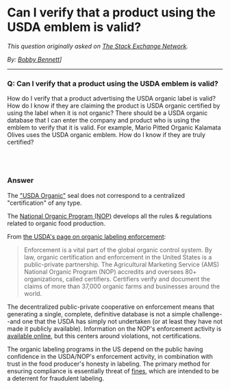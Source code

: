 # Can I verify that a product using the USDA emblem is valid?

_This question originally asked on [The Stack Exchange Network](https://dba.stackexchange.com/q/122370)._

_By: [Bobby Bennett](https://dba.stackexchange.com/u/101715)]_
<br><hr>
### Q: Can I verify that a product using the USDA emblem is valid?
<p>How do I verify that a product advertising the USDA organic label is valid? How do I know if they are claiming the product is USDA organic certified by using the label when it is not organic? There should be a USDA organic database that I can enter the company and product who is using the emblem to verify that it is valid. For example, Mario Pitted Organic Kalamata Olives uses the USDA organic emblem. How do I know if they are truly certified?</p>

<br><br>
### Answer 
<p>The <a href="https://www.ams.usda.gov/rules-regulations/organic/organic-seal" rel="nofollow noreferrer">&quot;USDA Organic&quot;</a> seal does not correspond to a centralized &quot;certification&quot; of any type.</p>
<p>The <a href="https://www.ams.usda.gov/rules-regulations/organic" rel="nofollow noreferrer">National Organic Program (NOP)</a> develops all the rules &amp; regulations related to organic food production.</p>
<p>From <a href="https://www.ams.usda.gov/services/enforcement/organic" rel="nofollow noreferrer">the USDA's page on organic labeling enforcement</a>:</p>
<blockquote>
<p>Enforcement is a vital part of the global organic control system. By law, organic certification and enforcement in the United States is a public-private partnership. The Agricultural Marketing Service (AMS) National Organic Program (NOP) accredits and oversees 80+ organizations, called certifiers. Certifiers verify and document the claims of more than 37,000 organic farms and businesses around the world.</p>
</blockquote>
<p>The decentralized public-private cooperative on enforcement means that generating a single, complete, definitive database is not a simple challenge--and one that the USDA has simply not undertaken (or at least they have not made it publicly available). Information on the NOP's enforcement activity is <a href="https://www.ams.usda.gov/services/enforcement/organic-enforcement-activity" rel="nofollow noreferrer">available online</a>, but this centers around violations, not certifications.</p>
<p>The organic labeling programs in the US depend on the public having confidence in the USDA/NOP's enforcement activity, in combination with trust in the food producer's honesty in labeling. The primary method for ensuring compliance is essentially threat of <a href="https://www.ecfr.gov/current/title-7/subtitle-A/part-3#3.91" rel="nofollow noreferrer">fines</a>, which are intended to be a deterrent for fraudulent labeling.</p>

